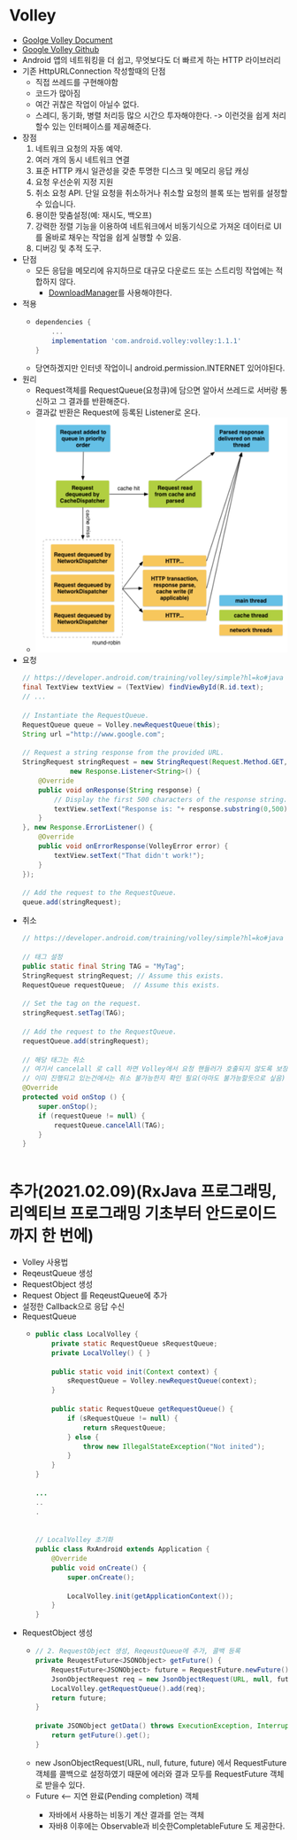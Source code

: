 Volley
===
* [Goolge Volley Document](https://ju-hy.tistory.com/66)
* [Google Volley Github](https://github.com/google/volley)
* Android 앱의 네트워킹을 더 쉽고, 무엇보다도 더 빠르게 하는 HTTP 라이브러리
* 기존 HttpURLConnection 작성할때의 단점
  * 직접 쓰레드를 구현해야함
  * 코드가 많아짐
  * 여간 귀찮은 작업이 아닐수 없다.
  * 스레디, 동기화, 병렬 처리등 많으 시간으 투자해야한다. -> 이런것을 쉽게 처리할수 있는 인터페이스를 제공해준다.
* 장점
  1. 네트워크 요청의 자동 예약.
  2. 여러 개의 동시 네트워크 연결
  3. 표준 HTTP 캐시 일관성을 갖춘 투명한 디스크 및 메모리 응답 캐싱
  4. 요청 우선순위 지정 지원
  5. 취소 요청 API. 단일 요청을 취소하거나 취소할 요청의 블록 또는 범위를 설정할 수 있습니다.
  6. 용이한 맞춤설정(예: 재시도, 백오프)
  7. 강력한 정렬 기능을 이용하여 네트워크에서 비동기식으로 가져온 데이터로 UI를 올바로 채우는 작업을 쉽게 실행할 수 있음.
  8. 디버깅 및 추적 도구.
* 단점
  * 모든 응답을 메모리에 유지하므로 대규모 다운로드 또는 스트리밍 작업에는 적합하지 않다.
    * [DownloadManager](https://developer.android.com/reference/android/app/DownloadManager?hl=ko)를 사용해야한다.
* 적용
  * ```gradle
    dependencies {
        ...
        implementation 'com.android.volley:volley:1.1.1'
    }
  * 당연하겠지만 인터넷 작업이니 android.permission.INTERNET 있어야된다.
* 원리
  * Request객체를 RequestQueue(요청큐)에 담으면 알아서 쓰레드로 서버랑 통신하고 그 결과를 반환해준다.
  * 결과값 반환은 Request에 등록된 Listener로 온다.
  * ![](img/volley_process.png)
* 요청
  ```java
  // https://developer.android.com/training/volley/simple?hl=ko#java 문서상에 있는 코드입니다.
  final TextView textView = (TextView) findViewById(R.id.text);
  // ...

  // Instantiate the RequestQueue.
  RequestQueue queue = Volley.newRequestQueue(this);
  String url ="http://www.google.com";

  // Request a string response from the provided URL.
  StringRequest stringRequest = new StringRequest(Request.Method.GET, url,
              new Response.Listener<String>() {
      @Override
      public void onResponse(String response) {
          // Display the first 500 characters of the response string.
          textView.setText("Response is: "+ response.substring(0,500));
      }
  }, new Response.ErrorListener() {
      @Override
      public void onErrorResponse(VolleyError error) {
          textView.setText("That didn't work!");
      }
  });

  // Add the request to the RequestQueue.
  queue.add(stringRequest);
* 취소
  ```java
  // https://developer.android.com/training/volley/simple?hl=ko#java 문서상에 있는 코드입니다.
  
  // 태그 설정
  public static final String TAG = "MyTag";
  StringRequest stringRequest; // Assume this exists.
  RequestQueue requestQueue;  // Assume this exists.

  // Set the tag on the request.
  stringRequest.setTag(TAG);

  // Add the request to the RequestQueue.
  requestQueue.add(stringRequest);
    
  // 해당 태그는 취소
  // 여기서 cancelall 로 call 하면 Volley에서 요청 핸들러가 호출되지 않도록 보장한다.
  // 이미 진행되고 있는건에서는 취소 불가능한지 확인 필요(아마도 불가능할듯으로 싶음)
  @Override
  protected void onStop () {
      super.onStop();
      if (requestQueue != null) {
          requestQueue.cancelAll(TAG);
      }
  }
    
추가(2021.02.09)(RxJava 프로그래밍, 리엑티브 프로그래밍 기초부터 안드로이드까지 한 번에)
===
* Volley 사용법
 * ReqeustQueue 생성
 * RequestObject 생성
 * Request Object 를 ReqeustQueue에 추가
 * 설정한 Callback으로 응답 수신
* RequestQueue
  * ```java
    public class LocalVolley {
        private static RequestQueue sRequestQueue;
        private LocalVolley() { }
        
        public static void init(Context context) {
            sRequestQueue = Volley.newRequestQueue(context);
        }
        
        public static RequestQueue getRequestQueue() {
            if (sRequestQueue != null) {
                return sRequestQueue;
            } else {
                throw new IllegalStateException("Not inited");
            }
        }
    }
    
    ...
    ..
    .
    
    
    // LocalVolley 초기화
    public class RxAndroid extends Application {
        @Override
        public void onCreate() {
            super.onCreate();
            
            LocalVolley.init(getApplicationContext());
        }
    }
* RequestObject 생성
  * ```java
    // 2. RequestObject 생성, ReqeustQueue에 추가, 콜백 등록
    private ReuqestFuture<JSONObject> getFuture() {
        RequestFuture<JSONObject> future = RequestFuture.newFuture();
        JsonObjectRequest req = new JsonObjectRequest(URL, null, future, future);
        LocalVolley.getRequestQueue().add(req);
        return future;
    }
 
    private JSONObject getData() throws ExecutionException, InterruptedException {
        return getFuture().get();
    }
  * new JsonObjectRequest(URL, null, future, future) 에서 RequestFuture 객체를 콜백으로 설정하였기 때문에 에러와 결과 모두를 RequestFuture 객체로 받을수 있다.
  * Future<T> <-- 지연 완료(Pending completion) 객체
    * 자바에서 사용하는 비동기 계산 결과를 얻는 객체
    * 자바8 이후에는 Observable과 비슷한CompletableFuture<T> 도 제공한다.
    
 
    
   
            
 

  

